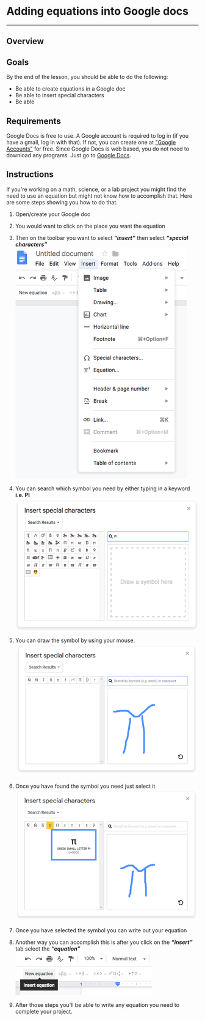 # **Adding equations into Google docs** #
---

## **Overview** ##


## **Goals** ##
 
By the end of the lesson, you should be able to do the following:

* Be able to create equations in a Google doc
* Be able to insert special characters
* Be able  


## **Requirements** ##
Google Docs is free to use. A Google account is required to log in (if you have a gmail, log in with that). If not, you can create one at [ "Google Accounts"](https://accounts.google.com/signup/) for free. Since Google Docs is web based, you do not need to download any programs. Just go to [Google Docs](http://docs.google.com "Google Docs"). 



## **Instructions** ##
If you're working on a math, science, or a lab project you might find the need to use an equation but might not know how to accomplish that. Here are some steps showing you how to do that.






1. Open/create your Google doc
2. You would want to click on the place you want the equation
3. Then on the toolbar you want to select ***“insert”*** then select ***“special characters”***
![Image3](https://raw.githubusercontent.com/ymonteagudo9896/pierce-hacker-submissions/master/lessons/images/GRY/Image3.jpg)

4. You can search which symbol you need by either typing in a keyword **i.e. PI**
![Image4](https://raw.githubusercontent.com/ymonteagudo9896/pierce-hacker-submissions/master/lessons/images/GRY/Image4.png)

5. You can draw the symbol by using your mouse.
![Image8](https://raw.githubusercontent.com/ymonteagudo9896/pierce-hacker-submissions/master/lessons/images/GRY/Image10.png)

6. Once you have found the symbol you need just select it
![Image8](https://raw.githubusercontent.com/ymonteagudo9896/pierce-hacker-submissions/master/lessons/images/GRY/Image8.png)
7. Once you have selected the symbol you can write out your equation

8. Another way you can accomplish this is after you click on the ***“insert”*** tab select the ***“equation”***
![Image7](https://raw.githubusercontent.com/ymonteagudo9896/pierce-hacker-submissions/master/lessons/images/GRY/Image9.png)

9. After those steps you'll be able to write any equation you need to complete your project.
